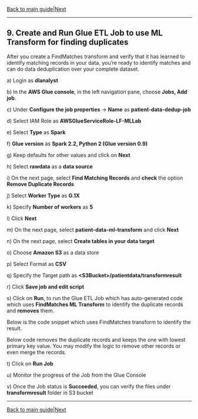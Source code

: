[Back to main guide](../README.md)|[Next](activity10.md)

___

## 9. Create and Run Glue ETL Job to use ML Transform for finding duplicates

After you create a FindMatches transform and verify that it has learned to identify matching records in your data, you’re ready to identify matches and can do data deduplication over your complete dataset.

a) Login as **dlanalyst**

b) In the **AWS Glue console**, in the left navigation pane, choose **Jobs, Add job**.

c) Under **Configure the job properties** → **Name** as **patient-data-dedup-job**

d) Select IAM Role as **AWSGlueServiceRole-LF-MLLab**

e) Select **Type** as **Spark** 

f) **Glue version** as **Spark 2.2, Python 2 (Glue version 0.9)**

g) Keep defaults for other values and click on **Next**

h) Select **rawdata** as a **data source**

i) On the next page, select **Find Matching Records** and **check** the option **Remove Duplicate Records** 

j) Select **Worker Type** as **G.1X**

k) Specify **Number of workers** as **5**

l) Click **Next**

m) On the next page, select **patient-data-ml-transform** and click **Next**

n) On the next page, select **Create tables in your data target**

o) Choose **Amazon S3** as a data store

p) Select Format as **CSV** 

q) Specify the Target path as **\<S3Bucket\>/patientdata/transformresult**

r) Click **Save job and edit script**

s) Click on **Run**, to run the Glue ETL Job which has auto-generated code which uses **FindMatches ML Transform** to identify the duplicate records and **removes** them.

Below is the code snippet which uses FindMatches transform to identify the result.

Below code removes the duplicate records and keeps the one with lowest primary key value. You may modify the logic to remove other records or even merge the records.

t) Click on **Run Job**

u) Monitor the progress of the Job from the Glue Console

v) Once the Job status is **Succeeded**, you can verify the files under **transformresult** folder in S3 bucket


___

[Back to main guide](../README.md)|[Next](activity10.md)
